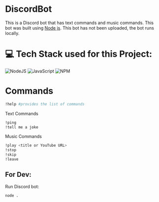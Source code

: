 # DiscordBot
This is a Discord bot that has text commands and music commands. This bot was built using [Node js](https://nodejs.org/en/about). This bot has not been uploaded, the bot runs locally. 

# 💻 Tech Stack used for this Project:
![NodeJS](https://img.shields.io/badge/node.js-6DA55F?style=for-the-badge&logo=node.js&logoColor=white) ![JavaScript](https://img.shields.io/badge/javascript-%23323330.svg?style=for-the-badge&logo=javascript&logoColor=%23F7DF1E) ![NPM](https://img.shields.io/badge/NPM-%23000000.svg?style=for-the-badge&logo=npm&logoColor=white)

# Commands
```bash
!help #provides the list of commands 
```
Text Commands
```bash
!ping
!tell me a joke
```
Music Commands
```bash
!play <title or YouTube URL>
!stop
!skip
!leave
```

## For Dev:
Run Discord bot:
```bash
node .
```

